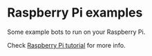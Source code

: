 # Raspberry Pi examples

Some example bots to run on your Raspberry Pi.

Check [Raspberry Pi tutorial](https://docs.botafar.com/raspi) for more info.
